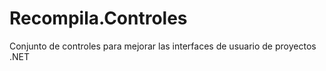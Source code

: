 Recompila.Controles
=========

Conjunto de controles para mejorar las interfaces de usuario de proyectos .NET
